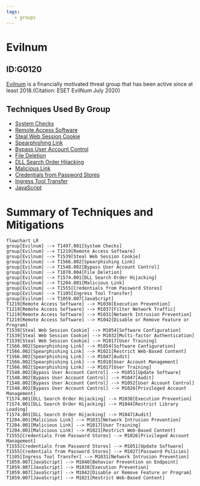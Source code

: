 ```yaml
---
tags:
   - groups
---
```

# Evilnum
## ID:G0120
[Evilnum](/mitre/groups/G0120) is a financially motivated threat group that has been active since at least 2018.(Citation: ESET EvilNum July 2020)
## Techniques Used By Group
* [System Checks](/mitre/techniques/T1497/001)
* [Remote Access Software](/mitre/techniques/T1219)
* [Steal Web Session Cookie](/mitre/techniques/T1539)
* [Spearphishing Link](/mitre/techniques/T1566/002)
* [Bypass User Account Control](/mitre/techniques/T1548/002)
* [File Deletion](/mitre/techniques/T1070/004)
* [DLL Search Order Hijacking](/mitre/techniques/T1574/001)
* [Malicious Link](/mitre/techniques/T1204/001)
* [Credentials from Password Stores](/mitre/techniques/T1555)
* [Ingress Tool Transfer](/mitre/techniques/T1105)
* [JavaScript](/mitre/techniques/T1059/007)

# Summary of Techniques and Mitigations
```mermaid
flowchart LR
group[Evilnum] --> T1497.001[System Checks]
group[Evilnum] --> T1219[Remote Access Software]
group[Evilnum] --> T1539[Steal Web Session Cookie]
group[Evilnum] --> T1566.002[Spearphishing Link]
group[Evilnum] --> T1548.002[Bypass User Account Control]
group[Evilnum] --> T1070.004[File Deletion]
group[Evilnum] --> T1574.001[DLL Search Order Hijacking]
group[Evilnum] --> T1204.001[Malicious Link]
group[Evilnum] --> T1555[Credentials from Password Stores]
group[Evilnum] --> T1105[Ingress Tool Transfer]
group[Evilnum] --> T1059.007[JavaScript]
T1219[Remote Access Software] --> M1038[Execution Prevention]
T1219[Remote Access Software] --> M1037[Filter Network Traffic]
T1219[Remote Access Software] --> M1031[Network Intrusion Prevention]
T1219[Remote Access Software] --> M1042[Disable or Remove Feature or Program]
T1539[Steal Web Session Cookie] --> M1054[Software Configuration]
T1539[Steal Web Session Cookie] --> M1032[Multi-factor Authentication]
T1539[Steal Web Session Cookie] --> M1017[User Training]
T1566.002[Spearphishing Link] --> M1054[Software Configuration]
T1566.002[Spearphishing Link] --> M1021[Restrict Web-Based Content]
T1566.002[Spearphishing Link] --> M1047[Audit]
T1566.002[Spearphishing Link] --> M1018[User Account Management]
T1566.002[Spearphishing Link] --> M1017[User Training]
T1548.002[Bypass User Account Control] --> M1051[Update Software]
T1548.002[Bypass User Account Control] --> M1047[Audit]
T1548.002[Bypass User Account Control] --> M1052[User Account Control]
T1548.002[Bypass User Account Control] --> M1026[Privileged Account Management]
T1574.001[DLL Search Order Hijacking] --> M1038[Execution Prevention]
T1574.001[DLL Search Order Hijacking] --> M1044[Restrict Library Loading]
T1574.001[DLL Search Order Hijacking] --> M1047[Audit]
T1204.001[Malicious Link] --> M1031[Network Intrusion Prevention]
T1204.001[Malicious Link] --> M1017[User Training]
T1204.001[Malicious Link] --> M1021[Restrict Web-Based Content]
T1555[Credentials from Password Stores] --> M1026[Privileged Account Management]
T1555[Credentials from Password Stores] --> M1051[Update Software]
T1555[Credentials from Password Stores] --> M1027[Password Policies]
T1105[Ingress Tool Transfer] --> M1031[Network Intrusion Prevention]
T1059.007[JavaScript] --> M1040[Behavior Prevention on Endpoint]
T1059.007[JavaScript] --> M1038[Execution Prevention]
T1059.007[JavaScript] --> M1042[Disable or Remove Feature or Program]
T1059.007[JavaScript] --> M1021[Restrict Web-Based Content]
```